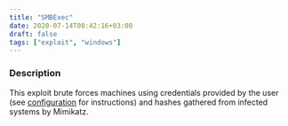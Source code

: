 ```yaml
---
title: "SMBExec"
date: 2020-07-14T08:42:16+03:00
draft: false
tags: ["exploit", "windows"]
---
```

### Description

This exploit brute forces machines using credentials provided by the user (see [configuration](../usage/configuration) for instructions) and hashes gathered from infected systems by Mimikatz.
